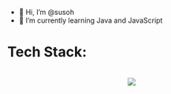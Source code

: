 - 👋 Hi, I’m @susoh
- 🌱 I’m currently learning Java and JavaScript
<!---
susoh/susoh is a ✨ special ✨ repository because its `README.md` (this file) appears on your GitHub profile.
You can click the Preview link to take a look at your changes.
--->
<h1>Tech Stack:</h1>
<br>
<div align="center">
    <img src="https://skillicons.dev/icons?i=,discordjs,java,js,html,css,bootstrap,py,arduino,c,cs,cpp,nodejs"/>
</div>
